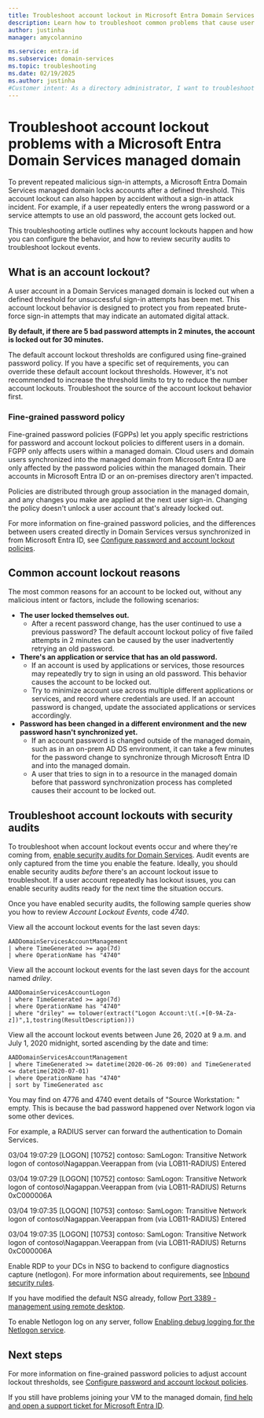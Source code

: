 ```yaml
---
title: Troubleshoot account lockout in Microsoft Entra Domain Services | Microsoft Docs
description: Learn how to troubleshoot common problems that cause user accounts to be locked out in Microsoft Entra Domain Services.
author: justinha
manager: amycolannino

ms.service: entra-id
ms.subservice: domain-services
ms.topic: troubleshooting
ms.date: 02/19/2025
ms.author: justinha
#Customer intent: As a directory administrator, I want to troubleshoot why user accounts are locked out in a Microsoft Entra Domain Services managed domain.
---
```


# Troubleshoot account lockout problems with a Microsoft Entra Domain Services managed domain

To prevent repeated malicious sign-in attempts, a Microsoft Entra Domain Services managed domain locks accounts after a defined threshold. This account lockout can also happen by accident without a sign-in attack incident. For example, if a user repeatedly enters the wrong password or a service attempts to use an old password, the account gets locked out.

This troubleshooting article outlines why account lockouts happen and how you can configure the behavior, and how to review security audits to troubleshoot lockout events.

## What is an account lockout?

A user account in a Domain Services managed domain is locked out when a defined threshold for unsuccessful sign-in attempts has been met. This account lockout behavior is designed to protect you from repeated brute-force sign-in attempts that may indicate an automated digital attack.

**By default, if there are 5 bad password attempts in 2 minutes, the account is locked out for 30 minutes.**

The default account lockout thresholds are configured using fine-grained password policy. If you have a specific set of requirements, you can override these default account lockout thresholds. However, it's not recommended to increase the threshold limits to try to reduce the number account lockouts. Troubleshoot the source of the account lockout behavior first.

### Fine-grained password policy

Fine-grained password policies (FGPPs) let you apply specific restrictions for password and account lockout policies to different users in a domain. FGPP only affects users within a managed domain. Cloud users and domain users synchronized into the managed domain from Microsoft Entra ID are only affected by the password policies within the managed domain. Their accounts in Microsoft Entra ID or an on-premises directory aren't impacted.

Policies are distributed through group association in the managed domain, and any changes you make are applied at the next user sign-in. Changing the policy doesn't unlock a user account that's already locked out.

For more information on fine-grained password policies, and the differences between users created directly in Domain Services versus synchronized in from Microsoft Entra ID, see [Configure password and account lockout policies][configure-fgpp].

## Common account lockout reasons

The most common reasons for an account to be locked out, without any malicious intent or factors, include the following scenarios:

* **The user locked themselves out.**
    * After a recent password change, has the user continued to use a previous password? The default account lockout policy of five failed attempts in 2 minutes can be caused by the user inadvertently retrying an old password.
* **There's an application or service that has an old password.**
    * If an account is used by applications or services, those resources may repeatedly try to sign in using an old password. This behavior causes the account to be locked out.
    * Try to minimize account use across multiple different applications or services, and record where credentials are used. If an account password is changed, update the associated applications or services accordingly.
* **Password has been changed in a different environment and the new password hasn't synchronized yet.**
    * If an account password is changed outside of the managed domain, such as in an on-prem AD DS environment, it can take a few minutes for the password change to synchronize through Microsoft Entra ID and into the managed domain.
    * A user that tries to sign in to a resource in the managed domain before that password synchronization process has completed causes their account to be locked out.

## Troubleshoot account lockouts with security audits

To troubleshoot when account lockout events occur and where they're coming from, [enable security audits for Domain Services][security-audit-events]. Audit events are only captured from the time you enable the feature. Ideally, you should enable security audits *before* there's an account lockout issue to troubleshoot. If a user account repeatedly has lockout issues, you can enable security audits ready for the next time the situation occurs.

Once you have enabled security audits, the following sample queries show you how to review *Account Lockout Events*, code *4740*.

View all the account lockout events for the last seven days:

```Kusto
AADDomainServicesAccountManagement
| where TimeGenerated >= ago(7d)
| where OperationName has "4740"
```

View all the account lockout events for the last seven days for the account named *driley*.

```Kusto
AADDomainServicesAccountLogon
| where TimeGenerated >= ago(7d)
| where OperationName has "4740"
| where "driley" == tolower(extract("Logon Account:\t(.+[0-9A-Za-z])",1,tostring(ResultDescription)))
```

View all the account lockout events between June 26, 2020 at 9 a.m. and July 1, 2020 midnight, sorted ascending by the date and time:

```Kusto
AADDomainServicesAccountManagement
| where TimeGenerated >= datetime(2020-06-26 09:00) and TimeGenerated <= datetime(2020-07-01)
| where OperationName has "4740"
| sort by TimeGenerated asc
```

You may find on 4776 and 4740 event details of "Source Workstation: " empty. This is because the bad password happened over Network logon via some other devices.

For example, a RADIUS server can forward the authentication to Domain Services. 


03/04 19:07:29 [LOGON] [10752] contoso: SamLogon: Transitive Network logon of contoso\Nagappan.Veerappan from  (via LOB11-RADIUS) Entered 

03/04 19:07:29 [LOGON] [10752] contoso: SamLogon: Transitive Network logon of contoso\Nagappan.Veerappan from  (via LOB11-RADIUS) Returns 0xC000006A

03/04 19:07:35 [LOGON] [10753] contoso: SamLogon: Transitive Network logon of contoso\Nagappan.Veerappan from  (via LOB11-RADIUS) Entered 

03/04 19:07:35 [LOGON] [10753] contoso: SamLogon: Transitive Network logon of contoso\Nagappan.Veerappan from  (via LOB11-RADIUS) Returns 0xC000006A


Enable RDP to your DCs in NSG to backend to configure diagnostics capture (netlogon). For more information about requirements, see
[Inbound security rules](alert-nsg.md#inbound-security-rules).

If you have modified the default NSG already, follow [Port 3389 - management using remote desktop](network-considerations.md#port-3389---management-using-remote-desktop).

To enable Netlogon log on any server, follow [Enabling debug logging for the Netlogon service](/troubleshoot/windows-client/windows-security/enable-debug-logging-netlogon-service).

## Next steps

For more information on fine-grained password policies to adjust account lockout thresholds, see [Configure password and account lockout policies][configure-fgpp].

If you still have problems joining your VM to the managed domain, [find help and open a support ticket for Microsoft Entra ID][azure-ad-support].

<!-- INTERNAL LINKS -->
[configure-fgpp]: password-policy.md
[security-audit-events]: security-audit-events.md
[azure-ad-support]: /azure/active-directory/fundamentals/how-to-get-support
